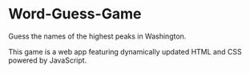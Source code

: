 # Word-Guess-Game
Guess the names of the highest peaks in Washington.

This game is a web app featuring dynamically updated HTML and CSS powered by JavaScript.
